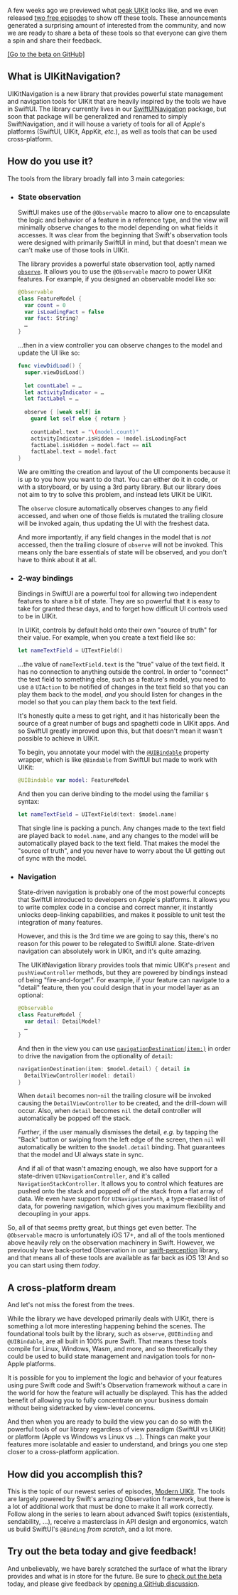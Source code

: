 A few weeks ago we previewed what [peak UIKit][peek-uikit-blog] looks like, and we even released 
[two free episodes][modern-uikit-collection] to show off these tools. These announcements generated
a surprising amount of interested from the community, and now we are ready to share a beta of these
tools so that everyone can give them a spin and share their feedback.

[peek-uikit-blog]: /blog/posts/140-this-is-what-peak-uikit-looks-like
[modern-uikit-collection]: /collections/uikit

[[Go to the beta on GitHub]](https://github.com/pointfreeco/swiftui-navigation/discussions/168)

## What is UIKitNavigation?

UIKitNavigation is a new library that provides powerful state management and navigation tools for 
UIKit that are heavily inspired by the tools we have in SwiftUI. The library currently lives in
our [SwiftUINavigation][swiftu-nav-repo] package, but soon that package will be generalized and
renamed to simply SwiftNavigation, and it will house a variety of tools for all of Apple's 
platforms (SwiftUI, UIKit, AppKit, _etc._), as well as tools that can be used cross-platform. 

[swiftu-nav-repo]: https://github.com/pointfreeco/swiftui-navigation

## How do you use it?

The tools from the library broadly fall into 3 main categories:

* ### State observation

  SwiftUI makes use of the `@Observable` macro to allow one to encapsulate the logic and behavior of 
  a feature in a reference type, and the view will minimally observe changes to the model depending
  on what fields it accesses. It was clear from the beginning that Swift's observation tools were
  designed with primarily SwiftUI in mind, but that doesn't mean we can't make use of those tools in
  UIKit.
  
  The library provides a powerful state observation tool, aptly named [`observe`][observe-gh-code]. 
  It allows you to use the `@Observable` macro to power UIKit features. For example, if you
  designed an observable model like so:
  
  [observe-gh-code]: https://github.com/pointfreeco/swiftui-navigation/blob/e9b13608a4f8ef1f094586ac77103531920862ab/Sources/UIKitNavigation/Observe.swift#L5-L111
  
  ```swift
  @Observable
  class FeatureModel {
    var count = 0
    var isLoadingFact = false
    var fact: String?
    …
  }
  ```
  
  …then in a view controller you can observe changes to the model and update the UI like so:
  
  ```swift
  func viewDidLoad() {
    super.viewDidLoad()
    
    let countLabel = …
    let activityIndicator = …
    let factLabel = …
    
    observe { [weak self] in
      guard let self else { return }
      
      countLabel.text = "\(model.count)"
      activityIndicator.isHidden = !model.isLoadingFact
      factLabel.isHidden = model.fact == nil
      factLabel.text = model.fact
  }
  ```
 
  We are omitting the creation and layout of the UI components because it is up to you how you want 
  to do that. You can either do it in code, or with a storyboard, or by using a 3rd party library. 
  But our library does not aim to try to solve this problem, and instead lets UIKit be UIKit. 
  
  The `observe` closure automatically observes changes to any field accessed, and when one of those
  fields is mutated the trailing closure will be invoked again, thus updating the UI with the 
  freshest data.
  
  And more importantly, if any field changes in the model that is _not_ accessed, then the trailing
  closure of `observe` will not be invoked. This means only the bare essentials of state will be
  observed, and you don't have to think about it at all. 

* ### 2-way bindings

  Bindings in SwiftUI are a powerful tool for allowing two independent features to share a bit of 
  state. They are so powerful that it is easy to take for granted these days, and to forget how
  difficult UI controls used to be in UIKit.
  
  In UIKit, controls by default hold onto their own "source of truth" for their value. For example,
  when you create a text field like so:
  
  ```swift
  let nameTextField = UITextField()
  ```
  
  …the value of `nameTextField.text` is the "true" value of the text field. It has no connection
  to anything outside the control. In order to "connect" the text field to something else, such as
  a feature's model, you need to use a `UIAction` to be notified of changes in the text field so
  that you can play them back to the model, _and_ you should listen for changes in the model so that
  you can play them back to the text field.
  
  It's honestly quite a mess to get right, and it has historically been the source of a great 
  number of bugs and spaghetti code in UIKit apps. And so SwiftUI greatly improved upon this, but
  that doesn't mean it wasn't possible to achieve in UIKit.
  
  To begin, you annotate your model with the [`@UIBindable`][uibindable-gh-code] property wrapper, 
  which is like `@Bindable` from SwiftUI but made to work with UIKit:
  
  [uibindable-gh-code]: https://github.com/pointfreeco/swiftui-navigation/blob/e9b13608a4f8ef1f094586ac77103531920862ab/Sources/SwiftNavigation/UIBindable.swift#L7-L47
  
  ```swift
  @UIBindable var model: FeatureModel
  ``` 
  
  And then you can derive binding to the model using the familiar `$` syntax:
  
  ```swift
  let nameTextField = UITextField(text: $model.name)
  ```
  
  That single line is packing a punch. Any changes made to the text field are played back to 
  `model.name`, and any changes to the model will be automatically played back to the text field.
  That makes the model the "source of truth", and you never have to worry about the UI getting 
  out of sync with the model.

* ### Navigation

  State-driven navigation is probably one of the most powerful concepts that SwiftUI introduced to
  developers on Apple's platforms. It allows you to write complex code in a concise and correct
  manner, it instantly unlocks deep-linking capabilities, and makes it possible to unit test 
  the integration of many features.
  
  However, and this is the 3rd time we are going to say this, there's no reason for this power
  to be relegated to SwiftUI alone. State-driven navigation can absolutely work in UIKit, and it's
  quite amazing.
  
  The UIKitNavigation library provides tools that mimic UIKit's `present` and `pushViewController`
  methods, but they are powered by bindings instead of being "fire-and-forget". For example, if
  your feature can navigate to a "detail" feature, then you could design that in your model layer
  as an optional: 
  
  ```swift
  @Observable 
  class FeatureModel {
    var detail: DetailModel?
    …
  }
  ```
  
  And then in the view you can use [`navigationDestination(item:)`][nav-destination-gh-code] in 
  order to drive the navigation from the optionality of `detail`:
  
  [nav-destination-gh-code]: https://github.com/pointfreeco/swiftui-navigation/blob/01d03e2a366a1323acfd912a15909f08b6558d3e/Sources/UIKitNavigation/Navigation/Presentation.swift#L310-L347
  
  ```swift
  navigationDestination(item: $model.detail) { detail in
    DetailViewController(model: detail) 
  }
  ```
  
  When `detail` becomes non-`nil` the trailing closure will be invoked causing the 
  `DetailViewController` to be created, and the drill-down will occur. Also, when `detail` 
  becomes `nil` the detail controller will automatically be popped off the stack.
  
  _Further_, if the user manually dismisses the detail, _e.g._ by tapping the "Back" button or
  swiping from the left edge of the screen, then `nil` will automatically be written to the
  `$model.detail` binding. That guarantees that the model and UI always state in sync.
  
  And if all of that wasn't amazing enough, we also have support for a state-driven
  `UINavigationController`, and it's called `NavigationStackController`. It allows you to control
  which features are pushed onto the stack and popped off of the stack from a flat array of data.
  We even have support for `UINavigationPath`, a type-erased list of data, for powering navigation,
  which gives you maximum flexibility and decoupling in your apps.  
  
So, all of that seems pretty great, but things get even better. The `@Observable` macro is 
unfortunately iOS 17+, and all of the tools mentioned above heavily rely on the observation 
machinery in Swift. However, we previously have back-ported Observation in our 
[swift-perception][perception-gh] library, and that means all of these tools are available as
far back as iOS 13! And so you can start using them _today_.

[perception-gh]: http://github.com/pointfreeco/swift-perception

## A cross-platform dream

And let's not miss the forest from the trees.

While the library we have developed primarily deals with UIKit, there is something a lot more 
interesting happening behind the scenes. The foundational tools built by the library, such as 
`observe`, `@UIBinding` and `@UIBindable`, are all built in 100% pure Swift. That means these tools
compile for Linux, Windows, Wasm, and more, and so theoretically they could be used to build
state management and navigation tools for non-Apple platforms.

It is possible for you to implement the logic and behavior of your features using pure Swift code
and Swift's Observation framework without a care in the world for how the feature will actually
be displayed. This has the added benefit of allowing you to fully concentrate on your business
domain without being sidetracked by view-level concerns.

And then when you are ready to build the view you can do so with the powerful tools of our library
regardless of view paradigm (SwiftUI vs UIKit) or platform (Apple vs Windows vs Linux vs …). Things
can make your features more isolatable and easier to understand, and brings you one step closer
to a cross-platform application.

## How did you accomplish this?

This is the topic of our newest series of episodes, [Modern UIKit][modern-uikit-collection]. The
tools are largely powered by Swift's amazing Observation framework, but there is a lot of additional
work that must be done to make it all work correctly. Follow along in the series to learn about 
advanced Swift topics (existentials, sendability, …), receive a masterclass in API design and 
ergonomics, watch us build SwiftUI's `@Binding` _from scratch_, and a lot more. 

[modern-uikit-collection]: /collections/uikit

## Try out the beta today and give feedback!

And unbelievably, we have barely scratched the surface of what the library provides and what is in
store for the future. Be sure to [check out the beta][beta-gh-discussion] today, and please give
feedback by [opening a GitHub discussion][swift-nav-discussions].

[beta-gh-discussion]: https://github.com/pointfreeco/swiftui-navigation/discussions/168
[swift-nav-discussions]: https://github.com/pointfreeco/swiftui-navigation/discussions

